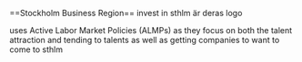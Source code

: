 ==Stockholm Business Region==
invest in sthlm är deras logo

uses Active Labor Market Policies (ALMPs) as they focus on both the talent attraction and tending to talents as well as getting companies to want to come to sthlm